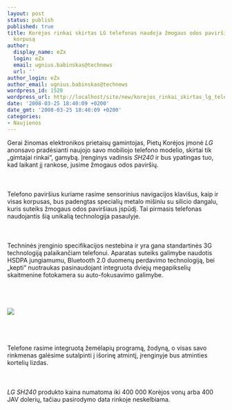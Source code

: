 ```yaml
---
layout: post
status: publish
published: true
title: Korėjos rinkai skirtas LG telefonas naudoja žmogaus odos paviršių imituojanti
  korpusą
author:
  display_name: eZx
  login: eZx
  email: ugnius.babinskas@technews
  url: ''
author_login: eZx
author_email: ugnius.babinskas@technews
wordpress_id: 1528
wordpress_url: http://localhost/site/new/korejos_rinkai_skirtas_lg_telefonas_naudoja_zmogaus_odos_pavirsiu_imituojanti_korpusa/
date: '2008-03-25 18:40:09 +0200'
date_gmt: '2008-03-25 18:40:09 +0200'
categories:
- Naujienos
---
```

<p>Gerai žinomas elektronikos prietaisų gamintojas, Pietų Korėjos įmonė <i>LG</i> anonsavo pradėsianti naujojo savo mobiliojo telefono modelio, skirtai tik „gimtajai rinkai“, gamybą. Įrenginys vadinsis <i>SH240</i> ir bus ypatingas tuo, kad laikant jį rankose, jusime žmogaus odos paviršių.<br />
<br><br />
<br>Telefono paviršius kuriame rasime sensorinius navigacijos klavišus, kaip ir visas korpusas, bus padengtas specialių metalo mišiniu su silicio dangalu, kuris suteiks žmogaus odos paviršiaus įspūdį. Tai pirmasis telefonas naudojantis šią unikalią technologija pasaulyje.<br />
<br><br />
<br>Techninės įrenginio specifikacijos nestebina ir yra gana standartinės 3G technologiją palaikančiam telefonui. Aparatas suteiks galimybe naudotis HSDPA jungiamumu, Bluetooth 2.0 duomenų perdavimo technologiją, bei „kepti“ nuotraukas pasinaudojant integruota dviejų megapikselių skaitmenine fotokamera su auto-fokusavimo galimybe.<br />
<br><br />
<br><br><img src=" http://www.technews.lt/upl/Failai/LG%20SH240%20.jpg"><br><br />
<br><br />
<br>Telefone rasime integruotą žemėlapių programą, žodyną, o visas savo rinkmenas galėsime sutalpinti į išorinę atmintį, įrenginyje bus atminties kortelių lizdas.<br />
<br><br />
<br><i>LG SH240</i> produkto kaina numatoma iki 400 000 Korėjos vonų arba 400 JAV dolerių, tačiau pasirodymo data rinkoje neskelbiama.<br />
<br><br />
<br><br />
<br></p>
